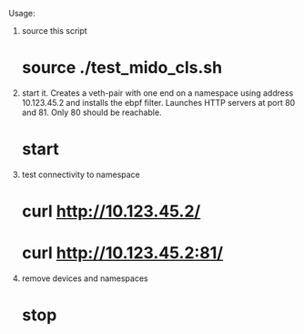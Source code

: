 Usage:
 
1. source this script

    # source ./test_mido_cls.sh

2. start it. Creates a veth-pair with one end on a namespace
   using address 10.123.45.2 and installs the ebpf filter.
   Launches HTTP servers at port 80 and 81. Only 80 should be
   reachable.

    # start

3. test connectivity to namespace

    # curl http://10.123.45.2/
    # curl http://10.123.45.2:81/

4. remove devices and namespaces

    # stop


